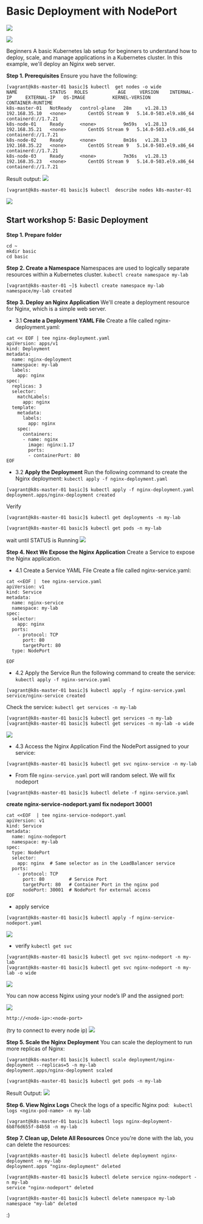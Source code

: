 #  Basic Deployment with NodePort 
![](../assets/images/6_nodeportintro.png)

![](../assets/images/logo-kube.jpg)

Beginners
A basic Kubernetes lab setup for beginners to understand how to deploy, scale, and manage applications in a Kubernetes cluster. In this example, we'll deploy an Nginx web server.  

**Step 1. Prerequisites**
Ensure you have the following:


```
[vagrant@k8s-master-01 basic]$ kubectl  get nodes -o wide
NAME            STATUS   ROLES           AGE     VERSION    INTERNAL-IP     EXTERNAL-IP   OS-IMAGE          KERNEL-VERSION          CONTAINER-RUNTIME
k8s-master-01   NotReady   control-plane   28m     v1.28.13   192.168.35.10   <none>        CentOS Stream 9   5.14.0-503.el9.x86_64   containerd://1.7.21
k8s-node-01     Ready      <none>          9m59s   v1.28.13   192.168.35.21   <none>        CentOS Stream 9   5.14.0-503.el9.x86_64   containerd://1.7.21
k8s-node-02     Ready      <none>          8m16s   v1.28.13   192.168.35.22   <none>        CentOS Stream 9   5.14.0-503.el9.x86_64   containerd://1.7.21
k8s-node-03     Ready      <none>          7m36s   v1.28.13   192.168.35.23   <none>        CentOS Stream 9   5.14.0-503.el9.x86_64   containerd://1.7.21
```
Result output:
![](../assets/images/5_kubectl_get_node_wide.png)


```
[vagrant@k8s-master-01 basic]$ kubectl  describe nodes k8s-master-01 
```

![](../assets/images/kubelet-getnodes.png)

>

## Start workshop 5: Basic Deployment
**Step 1. Prepare folder**
```
cd ~
mkdir basic
cd basic
```

**Step 2. Create a Namespace**
Namespaces are used to logically separate resources within a Kubernetes cluster. ```kubectl create namespace my-lab```
```
[vagrant@k8s-master-01 ~]$ kubectl create namespace my-lab
namespace/my-lab created
```

**Step 3. Deploy an Nginx Application**
We'll create a deployment resource for Nginx, which is a simple web server.

- 3.1 **Create a Deployment YAML File**
Create a file called nginx-deployment.yaml:
```
cat << EOF | tee nginx-deployment.yaml
apiVersion: apps/v1
kind: Deployment
metadata:
  name: nginx-deployment
  namespace: my-lab
  labels:
    app: nginx
spec:
  replicas: 3
  selector:
    matchLabels:
      app: nginx
  template:
    metadata:
      labels:
        app: nginx
    spec:
      containers:
      - name: nginx
        image: nginx:1.17
        ports:
        - containerPort: 80
EOF
```

- 3.2 **Apply the Deployment**
Run the following command to create the Nginx deployment:  ```kubectl apply -f nginx-deployment.yaml```

```
[vagrant@k8s-master-01 basic]$ kubectl apply -f nginx-deployment.yaml
deployment.apps/nginx-deployment created
```

Verify
```
[vagrant@k8s-master-01 basic]$ kubectl get deployments -n my-lab

[vagrant@k8s-master-01 basic]$ kubectl get pods -n my-lab

```
wait until STATUS is Running
![](../assets/images/5_get_pod.png)

**Step 4. Next We Expose the Nginx Application**
Create a Service to expose the Nginx application.

- 4.1 Create a Service YAML File
Create a file called nginx-service.yaml:

```
cat <<EOF |  tee nginx-service.yaml
apiVersion: v1
kind: Service
metadata:
  name: nginx-service
  namespace: my-lab
spec:
  selector:
    app: nginx
  ports:
    - protocol: TCP
      port: 80
      targetPort: 80
  type: NodePort

EOF
```

- 4.2 Apply the Service
Run the following command to create the service: ```kubectl apply -f nginx-service.yaml```
```
[vagrant@k8s-master-01 basic]$ kubectl apply -f nginx-service.yaml
service/nginx-service created
```

Check the service:  ```kubectl get services -n my-lab```
```
[vagrant@k8s-master-01 basic]$ kubectl get services -n my-lab
[vagrant@k8s-master-01 basic]$ kubectl get services -n my-lab -o wide
```
![](../assets/images/5_get_service_nodeport.png)


- 4.3 Access the Nginx Application
Find the NodePort assigned to your service:

```
[vagrant@k8s-master-01 basic]$ kubectl get svc nginx-service -n my-lab
```

- From file ```nginx-service.yaml``` port will random select. We will fix nodeport
```
[vagrant@k8s-master-01 basic]$ kubectl delete -f nginx-service.yaml
```

**create nginx-service-nodeport.yaml  fix nodeport 30001**
```
cat <<EOF  | tee nginx-service-nodeport.yaml
apiVersion: v1
kind: Service
metadata:
  name: nginx-nodeport
  namespace: my-lab
spec:
  type: NodePort
  selector:
    app: nginx  # Same selector as in the LoadBalancer service
  ports:
    - protocol: TCP
      port: 80         # Service Port
      targetPort: 80   # Container Port in the nginx pod
      nodePort: 30001  # NodePort for external access
EOF
```
- apply service
```
[vagrant@k8s-master-01 basic]$ kubectl apply -f nginx-service-nodeport.yaml
```

![](../assets/images/5_get_service_nodeport_30001.png)

- verify ```kubectl get svc```
```
[vagrant@k8s-master-01 basic]$ kubectl get svc nginx-nodeport -n my-lab
[vagrant@k8s-master-01 basic]$ kubectl get svc nginx-nodeport -n my-lab -o wide
```

![](../assets/images/5_get_service_nodeport_30001_verify.png)



You can now access Nginx using your node’s IP and the assigned port:

![](../assets/images/5_getpod_list.png)

```
http://<node-ip>:<node-port>
```
(try to connect to every node ip)
![](../assets/images/5_connect_nodeport.png)

**Step 5. Scale the Nginx Deployment**
You can scale the deployment to run more replicas of Nginx:

```
[vagrant@k8s-master-01 basic]$ kubectl scale deployment/nginx-deployment --replicas=5 -n my-lab
deployment.apps/nginx-deployment scaled
```

```
[vagrant@k8s-master-01 basic]$ kubectl get pods -n my-lab
```
Result Output:
![](../assets/images/5_scaledeployment.png)



**Step 6. View Nginx Logs**
Check the logs of a specific Nginx pod: ``` kubectl logs <nginx-pod-name> -n my-lab```

```
[vagrant@k8s-master-01 basic]$ kubectl logs nginx-deployment-6b8f6d655f-84b58 -n my-lab
```

**Step 7. Clean up, Delete All Resources**
Once you're done with the lab, you can delete the resources:

```
[vagrant@k8s-master-01 basic]$ kubectl delete deployment nginx-deployment -n my-lab
deployment.apps "nginx-deployment" deleted

[vagrant@k8s-master-01 basic]$ kubectl delete service nginx-nodeport -n my-lab
service "nginx-nodeport" deleted

[vagrant@k8s-master-01 basic]$ kubectl delete namespace my-lab
namespace "my-lab" deleted

```

:)

